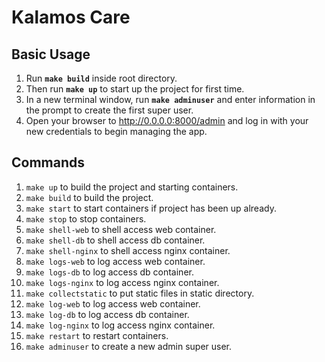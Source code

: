 # Kalamos Care

## Basic Usage
1. Run **`make build`** inside root directory.
2. Then run **`make up`** to start up the project for first time.
3. In a new terminal window, run **`make adminuser`** and enter information in the prompt to create the first super user.
4. Open your browser to <a href="http://0.0.0.0:8000">http://0.0.0.0:8000/admin</a> and log in with your new credentials to begin managing the app.

## Commands
1. `make up` to build the project and starting containers.
2. `make build` to build the project.
3. `make start` to start containers if project has been up already.
4. `make stop` to stop containers.
5. `make shell-web` to shell access web container.
6. `make shell-db` to shell access db container.
7. `make shell-nginx` to shell access nginx container.
8. `make logs-web` to log access web container.
9. `make logs-db` to log access db container.
10. `make logs-nginx` to log access nginx container.
11. `make collectstatic` to put static files in static directory.
12. `make log-web` to log access web container.
13. `make log-db` to log access db container.
14. `make log-nginx` to log access nginx container.
15. `make restart` to restart containers.
16. `make adminuser` to create a new admin super user.

